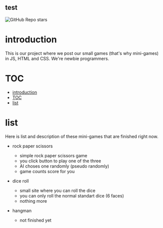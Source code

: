 ## test

![GitHub Repo stars](https://img.shields.io/github/stars/Treechcer/minigames?style=social)


# introduction

This is our project where we post our small games (that's why mini-games) in JS, HTML and CSS. We're newbie programmers.

# TOC
- [introduction](#introduction)
- [TOC](#toc)
- [list](#list)

# list

Here is list and description of these mini-games that are finished right now.

- rock paper scissors
  - simple rock paper scissors game
  - you click button to play one of the three
  - AI choses one randomly (pseudo randomly)
  - game counts score for you

- dice roll
  - small site where you can roll the dice
  - you can only roll the normal standart dice (6 faces)
  - nothing more

- hangman
  - not finished yet
